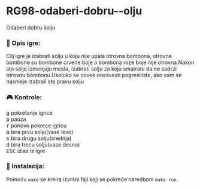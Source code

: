 # RG98-odaberi-dobru--olju
Odaberi dobru šolju


### :memo: Opis igre:
Cilj igre je izabrati solju u koju nije upala otrovna bombona, otrovne bombone su bombone crvene boje a bombona roze boje nije otrovna.Nakon sto solje izmenjaju mesta, izabrati solju za koju smatrate da ne sadrzi otrovnu bombonu.Ukoluko se covek onesvesti pogresiliste, ako vam se nasmeje izabrali ste pravu solju

### :video_game: Kontrole:
<kbd>g</kbd> pokretanje igrice <br>
<kbd>p</kbd> pauza <br>
<kbd>r</kbd> ponovo pokrece igricu <br>
<kbd>a</kbd> bira prvu solju(vase levo) <br>
<kbd>s</kbd> bira drugu solju(srednja) <br>
<kbd>d</kbd> bira trecu solju(vase desno) <br>
<kbd>ESC</kbd> izlaz iz igre 

### :wrench: Instalacija:
Pomoću `make` se kreira izvršni fajl koji se pokreće naredbom `make run`.
